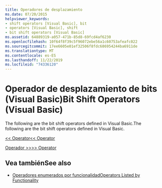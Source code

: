 ```yaml
---
title: Operadores de desplazamiento
ms.date: 07/20/2015
helpviewer_keywords:
- shift operators [Visual Basic], bit
- operators [Visual Basic], shift
- bit shift operators [Visual Basic]
ms.assetid: 64889319-a057-471b-85d8-69fcd4af6230
ms.openlocfilehash: 10f64f8f39c5f96072ebe56a1c60753afeafc022
ms.sourcegitcommit: 17ee6605e01ef32506f8fdc686954244ba6911de
ms.translationtype: MT
ms.contentlocale: es-ES
ms.lasthandoff: 11/22/2019
ms.locfileid: "74336120"
---
```

# <a name="bit-shift-operators-visual-basic"></a><span data-ttu-id="14918-102">Operador de desplazamiento de bits (Visual Basic)</span><span class="sxs-lookup"><span data-stu-id="14918-102">Bit Shift Operators (Visual Basic)</span></span>
<span data-ttu-id="14918-103">The following are the bit shift operators defined in Visual Basic.</span><span class="sxs-lookup"><span data-stu-id="14918-103">The following are the bit shift operators defined in Visual Basic.</span></span>  
  
 [<span data-ttu-id="14918-104"><\< Operator</span><span class="sxs-lookup"><span data-stu-id="14918-104"><\< Operator</span></span>](../../../visual-basic/language-reference/operators/left-shift-operator.md)  
  
 [<span data-ttu-id="14918-105">Operador >></span><span class="sxs-lookup"><span data-stu-id="14918-105">>> Operator</span></span>](../../../visual-basic/language-reference/operators/right-shift-operator.md)  
  
## <a name="see-also"></a><span data-ttu-id="14918-106">Vea también</span><span class="sxs-lookup"><span data-stu-id="14918-106">See also</span></span>

- [<span data-ttu-id="14918-107">Operadores enumerados por funcionalidad</span><span class="sxs-lookup"><span data-stu-id="14918-107">Operators Listed by Functionality</span></span>](../../../visual-basic/language-reference/operators/operators-listed-by-functionality.md)
